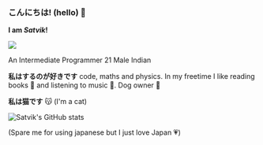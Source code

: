 ### こんにちは! (hello) 👋

**I am *Satvik*!**

![](https://komarev.com/ghpvc/?username=Risen57&style=for-the-badge&color=B89081)

An Intermediate Programmer
21 Male Indian

**私はするのが好きです** code, maths and physics. In my freetime I like reading books 📖 and listening to music 🎵. Dog owner 🐶

**私は猫です** 😽 (I'm a cat)

![Satvik's GitHub stats](https://github-readme-stats.vercel.app/api?username=Risen57&show_icons=true&theme=tokyonight)


(Spare me for using japanese but I just love Japan 💗)
